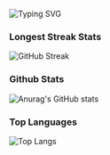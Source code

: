 ![Typing SVG](https://readme-typing-svg.herokuapp.com?color=%2880808&lines=D4rkKaizen+|+Change+to+the+best)

### Longest Streak Stats

![GitHub Streak](https://github-readme-streak-stats.herokuapp.com/?user=D4rkKaizen&theme=onedark)


<!-- ### Achievements

![trophy](https://github-profile-trophy.vercel.app/?username=D4rkKaizen)
-->
### Github Stats

![Anurag's GitHub stats](https://github-readme-stats.vercel.app/api?username=D4rkKaizen&theme=onedark&include_all_commits=true&count_private=true&show_icons=true)

### Top Languages

![Top Langs](https://github-readme-stats.vercel.app/api/top-langs/?username=D4rkKaizen&theme=onedark&layout=compact)
<!--
CodeWars & LeetCode stats:

[![codewars](https://www.codewars.com/users/D4rkKaizen/badges/small)](https://www.codewars.com/users/D4rkKaizen)

![KnlnKS's LeetCode stats](https://leetcode-stats-six.vercel.app/api?username=D4rkKaizen&theme=dark)
-->









<!--
**D4rkKaizenD4rkKaizen** is a ✨ _special_ ✨ repository because its `README.md` (this file) appears on your GitHub profile.

Here are some ideas to get you started:

- 🔭 I’m currently working on ...
- 🌱 I’m currently learning ...
- 👯 I’m looking to collaborate on ...
- 🤔 I’m looking for help with ...
- 💬 Ask me about ...
- 📫 How to reach me: ...
- 😄 Pronouns: ...
- ⚡ Fun fact: ...
-->
